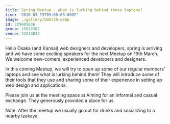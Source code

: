 ```yaml
---
title: Spring Meetup - what is lurking behind those laptops?
time: '2016-03-19T09:00:00.000Z'
image: ./gallery/506739.webp
id: 229405636
group: 15632202
venue: 24213835
---
```


Hello Osaka (and Kansai) web designers and developers, spring is arriving and we have some exciting speakers for the next Meetup on 19th March. We welcome new-comers, experienced developers and designers.

In this coming Meetup, we will try to open up some of our regular members' laptops and see what is lurking behind them! They will introduce some of their tools that they use and sharing some of their experience in setting up web design and applications.

Please join us at the meeting space at Aiming for an informal and casual exchange. They generously provided a place for us.

Note: After the meetup we usually go out for drinks and socializing to a nearby Izakaya.
